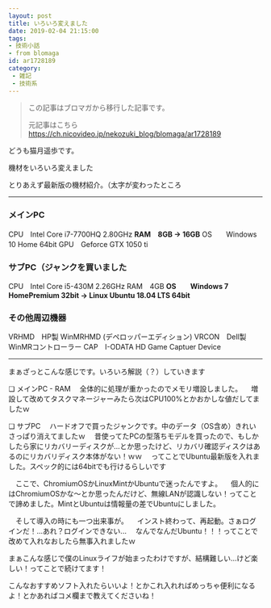 ```yaml
---
layout: post
title: いろいろ変えました
date: 2019-02-04 21:15:00
tags: 
- 技術小話
- from blomaga
id: ar1728189
category:
 - 雑記
 - 技術系
---
```

> この記事はブロマガから移行した記事です。
>
> 元記事はこちら
> https://ch.nicovideo.jp/nekozuki_blog/blomaga/ar1728189

どうも猫月遥歩です。

機材をいろいろ変えました

とりあえず最新版の機材紹介。（太字が変わったところ

<!-- more -->

---

### メインPC
CPU　Intel Core i7-7700HQ 2.80GHz
**RAM　8GB → 16GB**
OS　　Windows 10 Home 64bit
GPU　Geforce GTX 1050 ti

### サブPC（ジャンクを買いました
CPU　Intel Core i5-430M 2.26GHz
RAM　4GB
**OS　　Windows 7 HomePremium 32bit → Linux Ubuntu 18.04 LTS 64bit**

### その他周辺機器
VRHMD　HP製 WinMRHMD (デペロッパーエディション)
VRCON　Dell製 WinMRコントローラー
CAP　I-ODATA HD Game Captuer Device

---

まぁざっとこんな感じです。いろいろ解説（？）していきます

❏ メインPC - RAM
　全体的に処理が重かったのでメモリ増設しました。
　増設して改めてタスクマネージャーみたら次はCPU100%とかおかしな値だしてましたｗ

❏ サブPC
　ハードオフで買ったジャンクです。中のデータ（OS含め）きれいさっぱり消えてましたｗ
　昔使ってたPCの型落ちモデルを買ったので、もしかしたら家にリカバリーディスクが...とか思ったけど、リカバリ確認ディスクはあるのにリカバリディスク本体がない！ｗｗ
　ってことでUbuntu最新版を入れました。スペック的には64bitでも行けるらしいです

　ここで、ChromiumOSかLinuxMintかUbuntuで迷ったんですよ。
　個人的にはChromiumOSかな～とか思ったんだけど、無線LANが認識しない！ってことで諦めました。MintとUbuntuは情報量の差でUbuntuにしました。

　そして導入の時にも一つ出来事が。
　インスト終わって、再起動。さぁログインだ！...あれ？ログインできない...
　なんでなんだUbuntu！！！ってことで改めて入れなおしたら無事入れましたｗ

まぁこんな感じで僕のLinuxライフが始まったわけですが、結構難しい...けど楽しい！ってことで続けてます！

こんなおすすめソフト入れたらいいよ！とかこれ入れればめっちゃ便利になるよ！とかあればコメ欄まで教えてくださいね！
